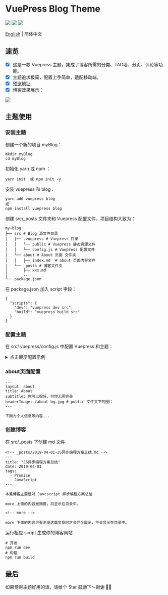 # VuePress Blog Theme 

[![](https://img.shields.io/circleci/build/github/keyanMalfoy/blog)](https://circleci.com/gh/keyanMalfoy/blog)
[![](https://img.shields.io/npm/v/blog)](https://www.npmjs.com/package/blog)
[![](https://img.shields.io/github/license/keyanMalfoy/blog)](https://github.com/keyanMalfoy/blog/blob/master/LICENSE)

[English](./README.md) | 简体中文

## 速览
- [x]  这是一款 Vuepress 主题，集成了博客所需的分类、TAG墙、分页、评论等功能。
- [x]  主题追求极简，配置上手简单，适配移动端。
- [x] [预览地址](https://www.ydlcq.cn/)
- [x] 博客效果展示：

![](https://user-gold-cdn.xitu.io/2020/5/2/171d4a46cd1c4caf?w=599&h=287&f=gif&s=1994152)
## 主题使用

### 安装主题
创建一个新的项目 myBlog：
```
mkdir myBlog
cd myBlog
```
初始化 yarn 或 npm ：

```
yarn init  或 npm init -y
```
安装 vuepress 和 blog：

```
yarn add vuepress blog
或
npm install vuepress blog
```
创建 src/_posts 文件夹和 Vuepress 配置文件，项目结构大致为：

```
my-blog
├── src # Blog 源文件目录
│   ├── .vuepress # Vuepress 目录
│   │   └── public # Vuepress 静态资源文件
│   │   └── config.js # Vuepress 配置文件
│   └── about # About 页面 文件夹
│   │   ├── index.md  # about 页面内容文件
│   └── _posts # 博客文件夹
│       ├── xxx.md
│       ...
└── package.json
```

在 package.json 加入 script 字段：

```
{
  "scripts": {
    "dev": "vuepress dev src",
    "build": "vuepress build src"
  }
}
```

### 配置主题
在 src/.vuepress/config.js 中配置 Vuepress 和主题：


<details>
  <summary>点击展示配置示例</summary>

    module.exports = {
        // 网站 Title
          title: 'Top 的博客 ｜ Top Blog',
          
          // 网站描述
          description: '个人博客',
          
          // 网站 favicon 图标设置等
          head: [
            ['link', { rel: 'icon', href: '/favicon.ico' }],
            ['meta', { name: 'viewport', content: 'width=device-width,initial-scale=1,user-scalable=no' }]
          ],
          
          // 使用的主题
          theme: 'melodydl',
          
          // 主题配置
          themeConfig: {
            title: 'Top Blog',

        // 个人信息（没有或不想设置的，删掉对应字段即可）
        personalInfo: {
        
        // 名称
          name: 'keyan',
          
          // 头像 public文件夹下
          avatar: '/avatar-top.jpeg',
          
          // 头部背景图
          headerBackgroundImg: '/avatar-bg.jpeg',
          
          // 个人简介 (支持 HTML)
          description: 'In me the tiger sniffs the rose<br/>心有猛虎，细嗅蔷薇',
          
           // 电子邮箱
          email: 'facecode@foxmail.com',
          
          // 所在地
          location: 'Shanghai, China'
        },
        // 顶部导航栏内容
        nav: [ 
          {text: 'HOME', link: '/' },
          {text: 'ABOUT', link: '/about/'},
          {text: 'TAGS', link: '/tags/'}      
        ],
        
        // 首页头部标题背景图设置，图片直接放在 public 文件夹下
        header: {
          home: {
            title: 'Top Blog', 
            subtitle: '写好代码，过好生活', 
            headerImage: '/home-bg.jpeg'
          },
          
          // tag页面头部标题背景图设置，图片直接放在 public 文件夹下
          tags: {
            title: 'Tags', 
            subtitle: '遇见你花光了我所有的运气', 
            headerImage: '/tags-bg.jpg'
          },
          
          // 文章详情头部背景图
          postHeaderImg: '/post-bg.jpeg',
        },
        
        // 社交平台帐号信息 
        sns: {
          // 简书账号和链接
          "jianshu": { 
            account: "jianshu", 
            link: "https://www.jianshu.com/u/5dddaee8f351", 
          },
          
          // 新浪 账号和链接
          "weibo": { 
            account: "",
            link: ""
          },
          
          // 知乎 帐号和链接
          "zhihu": { 
            account: "zhihu",
            link: "https://www.zhihu.com/people/sheng-tang-de-xing-kong"
          },
          
          // Github 帐号和链接
          "github": { 
            account: "github",
            link: "https://github.com/keyanMalfoy"
          }
        },
        // 底部 footer 的相关设置 
        footer: {
          // gitbutton  配置
          gitbtn: {
            // 仓库地址
            repository: "https://ghbtns.com/github-btn.html?user=keyanMalfoy&repo=vuepress-theme-top&type=star&count=true",
            frameborder: 0,
            scrolling: 0,
            width: "80px",
            height: "20px"
          },
          
          // 添加自定义 footer
          custom: `Copyright &copy; Top Blog 2020 <br /> 
            Theme By <a href="https://www.vuepress.cn/" target="_blank">VuePress</a>
            | <a href="https://www.github.com/keyanMalfoy/" target="_blank">keyanMalfoy</a>`
        },
        
        // 分页配置
        pagination: {
          // 每页文章数量
          perPage: 5,
        },
        
        // vssue 评论配置, 如果不需要，可以设置 comments: false
        comments: {    
          owner: 'keyanMalfoy',
          repo: 'blog',
          clientId: 'dfba8ecad544784fec1f',
          clientSecret: '1358ac11bc8face24f598601991083e27372988d',
          autoCreateIssue: false,
        },
      }
    }
</details>

### about页面配置

```
---
layout: about 
title: About
subtitle: 你可以很好，但你无需完美
headerImage: /about-bg.jpg # public 文件夹下的图片
---

下面为个人信息等内容...
```

### 创建博客
在 src/_posts 下创建 md 文件

```
<!-- _posts/2019-04-01-JS异步编程方案总结.md -->
---
title: "JS异步编程方案总结"
date: 2019-04-01
tags:
  - Promise
  - JavaScript
---

本篇博客主要是对 Javcscript 异步编程方案总结

more 上面的内容是摘要，将显示在目录中。

<!-- more -->

more 下面的内容只有浏览这篇文章时才会完全展示，不会显示在目录中。

```

运行相应 script 生成你的博客网站

```
# 开发
npm run dev
# 构建
npm run build
```

## 最后
如果觉得主题好用的话，请给个 Star 鼓励下～谢谢 🙏🙏

